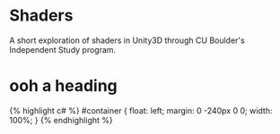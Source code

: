 # Shaders
A short exploration of shaders in Unity3D through CU Boulder's Independent Study program.


# ooh a heading

{% highlight c# %}
#container {
    float: left;
    margin: 0 -240px 0 0;
    width: 100%;
}
{% endhighlight %}
